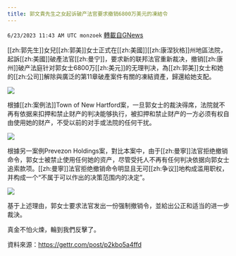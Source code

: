 ```yaml
---
title: 郭文貴先生之女起诉破产法官要求撤销6800万美元的凍結令
---
```

`6/23/2023 11:43 AM UTC monzoek` [轉載自GNews](https://gnews.org/articles/1406654)

[[zh:郭先生]]女兒[[zh:郭美]]女士正式在[[zh:美國]][[zh:康涅狄格]]州地區法院，起訴[[zh:美國]]破產法官[[zh:曼宁]]，要求新的联邦法官重新裁决，撤销[[zh:康州]]破产法庭针对郭女士6800万[[zh:美元]]的无理判决，為[[zh:郭美]]女士和她的[[zh:公司]]解除與廣泛的第11章破產案件有關的凍結資產，歸還給她支配。

![](https://i.imgur.com/HbrKS1R.jpg)

根據[[zh:案例法]]Town of New Hartford案，一旦郭女士的裁決得席，法院就不再有依据来扣押和禁止财产的判决能够执行，被扣押和禁止财产的一方必须有权自由使用她的财产，不受以前的对手或法院的任何干扰。

![](https://i.imgur.com/ajtIeQl.jpg)

根據另一案例Prevezon Holdings案，對比本案中，由于[[zh:曼寧]]法官拒绝撤销命令，郭女士被禁止使用任何她的资产，尽管受托人不再有任何判决依据向郭女士追索款项。[[zh:曼寧]]法官拒绝撤销命令明显且无可[[zh:争议]]地构成滥用职权，并构成一个“不属于可以作出的决策范围内的决定”。

![](https://i.imgur.com/oMBG4g3.jpg)

基于上述理由，郭女士要求法官发出一份强制撤销令，並給出公正和适当的进一步裁決。

真金不怕火煉，輪到我們反擊了。

資料來源：https://gettr.com/post/p2kbo5a4ffd


